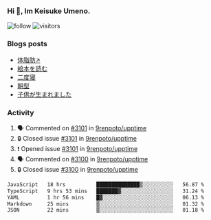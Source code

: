 ### Hi 👋, Im Keisuke Umeno.

<!--
**9renpoto/9renpoto** is a ✨ _special_ ✨ repository because its `README.md` (this file) appears on your GitHub profile.

Here are some ideas to get you started:

- 🔭 I’m currently working on ...
- 🌱 I’m currently learning ...
- 👯 I’m looking to collaborate on ...
- 🤔 I’m looking for help with ...
- 💬 Ask me about ...
- 📫 How to reach me: ...
- 😄 Pronouns: ...
- ⚡ Fun fact: ...
-->

![follow](https://img.shields.io/github/followers/9renpoto?label=Follow&style=social)
![visitors](https://komarev.com/ghpvc/?username=9renpoto&label=Profile%20views&color=0e75b6&style=flat)

### Blogs posts

<!-- BLOG-POST-LIST:START -->
- [体脂肪↗](https://9renpoto.win/entry/2024/08/12/gaining_fat)
- [絵本を読む](https://9renpoto.win/entry/2024/07/26/picture_book)
- [二度寝](https://9renpoto.win/entry/2024/07/18/going_back_to_sleep)
- [朝型](https://9renpoto.win/entry/2024/05/29/im-an-early)
- [子供が生まれました](https://9renpoto.win/entry/2024/04/18/hello-world)
<!-- BLOG-POST-LIST:END -->

### Activity

<!--START_SECTION:activity-->
1. 🗣 Commented on [#3101](https://github.com/9renpoto/upptime/issues/3101#issuecomment-2309643986) in [9renpoto/upptime](https://github.com/9renpoto/upptime)
2. 🔒 Closed issue [#3101](https://github.com/9renpoto/upptime/issues/3101) in [9renpoto/upptime](https://github.com/9renpoto/upptime)
3. ❗ Opened issue [#3101](https://github.com/9renpoto/upptime/issues/3101) in [9renpoto/upptime](https://github.com/9renpoto/upptime)
4. 🗣 Commented on [#3100](https://github.com/9renpoto/upptime/issues/3100#issuecomment-2309368671) in [9renpoto/upptime](https://github.com/9renpoto/upptime)
5. 🔒 Closed issue [#3100](https://github.com/9renpoto/upptime/issues/3100) in [9renpoto/upptime](https://github.com/9renpoto/upptime)
<!--END_SECTION:activity-->

<!--START_SECTION:waka-->

```txt
JavaScript   18 hrs          ██████████████▒░░░░░░░░░░   56.87 %
TypeScript   9 hrs 53 mins   ███████▓░░░░░░░░░░░░░░░░░   31.24 %
YAML         1 hr 56 mins    █▓░░░░░░░░░░░░░░░░░░░░░░░   06.13 %
Markdown     25 mins         ▒░░░░░░░░░░░░░░░░░░░░░░░░   01.32 %
JSON         22 mins         ▒░░░░░░░░░░░░░░░░░░░░░░░░   01.18 %
```

<!--END_SECTION:waka-->
